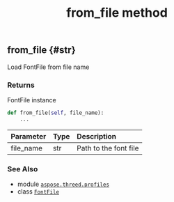 ﻿---
title: from_file method
second_title: Aspose.3D for Python via .NET API References
description: 
type: docs
weight: 30
url: /aspose.threed.profiles/fontfile/from_file/
is_root: false
---

## from_file {#str}

Load FontFile from file name


### Returns 


FontFile instance


```python
def from_file(self, file_name):
    ...
```


| Parameter | Type | Description |
| :- | :- | :- |
| file_name | str | Path to the font file |



### See Also
* module [`aspose.threed.profiles`](../../)
* class [`FontFile`](/3d/python-net/aspose.threed.profiles/fontfile)
